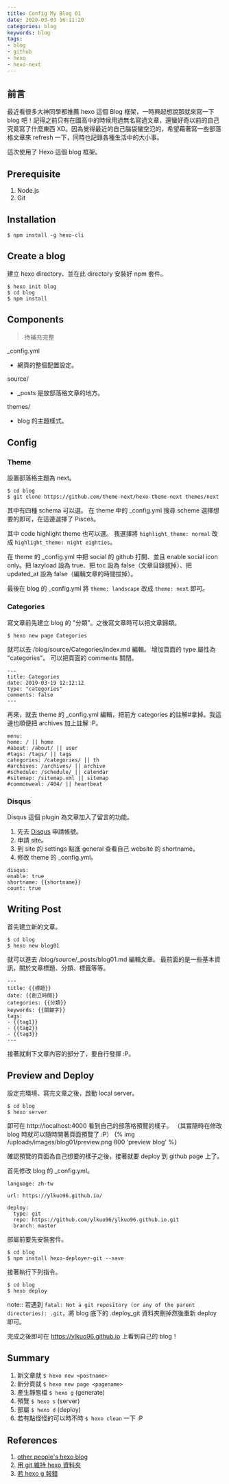```yaml
---
title: Config My Blog 01
date: 2020-03-03 16:11:20
categories: blog
keywords: blog
tags:
- blog
- github
- hexo
- hexo-next
---
```


## 前言
最近看很多大神同學都推薦 hexo 這個 Blog 框架，一時興起想說那就來寫一下 blog 吧！記得之前只有在國高中的時候用過無名寫過文章，還蠻好奇以前的自己究竟寫了什麼東西 XD。因為覺得最近的自己腦袋蠻空氾的，希望藉著寫一些部落格文章來 refresh 一下，同時也記錄各種生活中的大小事。

這次使用了 Hexo 這個 blog 框架。

<!--more-->

## Prerequisite
1. Node.js
2. Git

## Installation
`$ npm install -g hexo-cli`

## Create a blog
建立 hexo directory、並在此 directory 安裝好 npm 套件。
```
$ hexo init blog
$ cd blog
$ npm install
```

## Components
> 待補充完整

\_config.yml
- 網頁的整個配置設定。

source/
- \_posts 是放部落格文章的地方。

themes/
- blog 的主題樣式。

## Config
### Theme
設置部落格主題為 next。
```
$ cd blog
$ git clone https://github.com/theme-next/hexo-theme-next themes/next
```

其中有四種 schema 可以選。
在 theme 中的 \_config.yml 搜尋 scheme 選擇想要的即可，在這邊選擇了 Pisces。

其中 code highlight theme 也可以選。
我選擇將 `highlight_theme: normal` 改成 `highlight_theme: night eighties`。

在 theme 的 \_config.yml 中把 social 的 github 打開、並且 enable social icon only。把 lazyload 設為 true、把 toc 設為 false（文章目錄拔掉）、把 updated_at 設為 false（編輯文章的時間拔掉）。

最後在 blog 的 \_config.yml 將 `theme: landscape` 改成 `theme: next` 即可。


### Categories
寫文章前先建立 blog 的 "分類"。之後寫文章時可以把文章歸類。
```
$ hexo new page Categories
```

就可以去 /blog/source/Categories/index.md 編輯。
增加頁面的 type 屬性為 "categories"。
可以把頁面的 comments 關閉。
```
---
title: Categories
date: 2019-03-19 12:12:12
type: "categories"
comments: false
---
```

再來，就去 theme 的 \_config.yml 編輯，把前方 categories 的註解\#拿掉。我這邊也順便把 archives 加上註解 :P。
```
menu:
home: / || home
#about: /about/ || user
#tags: /tags/ || tags
categories: /categories/ || th
#archives: /archives/ || archive
#schedule: /schedule/ || calendar
#sitemap: /sitemap.xml || sitemap
#commonweal: /404/ || heartbeat
```

### Disqus
Disqus 這個 plugin 為文章加入了留言的功能。
1. 先去 [Disqus](https://disqus.com/) 申請帳號。
2. 申請 site。
3. 到 site 的 settings 點進 general 查看自己 website 的 shortname。
4. 修改 theme 的 \_config.yml。
```
disqus:
enable: true
shortname: {{shortname}}
count: true 
```

## Writing Post
首先建立新的文章。
``` 
$ cd blog
$ hexo new blog01 
```

就可以進去 /blog/source/_posts/blog01.md 編輯文章。
最前面的是一些基本資訊，關於文章標題、分類、標籤等等。
```
---
title: {{標題}}
date: {{創立時間}}
categories: {{分類}}
keywords: {{關鍵字}}
tags:
- {{tag1}}
- {{tag2}}
- {{tag3}}
---
```

接著就剩下文章內容的部分了，要自行發揮 :P。

## Preview and Deploy
設定完環境、寫完文章之後，啟動 local server。
```
$ cd blog
$ hexo server
```

即可在 http://localhost:4000 看到自己的部落格預覽的樣子。
（其實隨時在修改 blog 時就可以隨時開著頁面預覽了 :P）
{% img /uploads/images/blog01/preview.png 800 'preview blog' %}

確認預覽的頁面為自己想要的樣子之後，接著就要 deploy 到 github page 上了。

首先修改 blog 的 \_config.yml。
```
language: zh-tw

url: https://ylkuo96.github.io/

deploy: 
  type: git
  repo: https://github.com/ylkuo96/ylkuo96.github.io.git
  branch: master

```

部屬前要先安裝套件。
```
$ cd blog
$ npm install hexo-deployer-git --save
```

接著執行下列指令。
```
$ cd blog
$ hexo deploy
```

note:: 若遇到 `fatal: Not a git repository (or any of the parent directories): .git`，將 blog 底下的 .deploy_git 資料夾刪掉然後重新 deploy 即可。

完成之後即可在 https://ylkuo96.github.io 上看到自己的 blog！

## Summary
1. 新文章就 `$ hexo new <postname>`
2. 新分頁就 `$ hexo new page <pagename>`
3. 產生靜態檔 `$ hexo g` (generate)
4. 預覽 `$ hexo s` (server)
5. 部屬 `$ hexo d` (deploy) 
6. 若有點怪怪的可以時不時 `$ hexo clean` 一下 :P

## References
1. [other people's hexo blog](https://www.larrynote.com/website-service/6590/)
2. [用 git 維持 hexo 資料夾](https://github.com/LeonWuV/FE-blog-repository/blob/master/hexo/hexo%E7%B3%BB%E5%88%97%E9%97%AE%E9%A2%98%E4%B9%8B%E6%88%91%E4%BB%AC%E6%8D%A2%E4%BA%86%E7%94%B5%E8%84%91%E6%80%8E%E4%B9%88%E5%8A%9E.md)
3. [若 hexo g 報錯](http://blog.senjoeson.com/2018/06/07/hexo%E5%B8%B8%E7%94%A8%E9%97%AE%E9%A2%98%E8%A7%A3%E5%86%B3%E5%8A%9E%E6%B3%95/)
